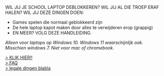 WIL JIJ JE SCHOOL LAPTOP DEBLOKKEREN? WIL JIJ AL DIE TROEP ERAF HALEN? WIL JIJ DEZE DINGEN DOEN:
* Games spelen die normaal geblokkeerd zijn
* De hele laptop kapot maken door alles te verwijderen erop (grappig)
* EN MEER?
VOLG DEZE HANDLEIDING.

*Alleen voor laptops op Windows 10. Windows 11 waarschijnlijk ook. Misschien windows 7. Niet voor mac of chromebook.*

[> KLIK HIER!!](START.md)  
[> FAQ](FAQ.md)  
[> legale dingen blabla](LEGAL.md)
